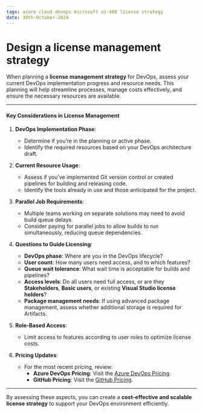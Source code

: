 ```yaml
---
tags: azure cloud devops microsoft az-400 license strategy
date: 30th-October-2024
---
```


# Design a license management strategy

When planning a **license management strategy** for DevOps, assess your current DevOps implementation progress and resource needs. This planning will help streamline processes, manage costs effectively, and ensure the necessary resources are available.

---

#### Key Considerations in License Management

1. **DevOps Implementation Phase**:
    
    - Determine if you’re in the planning or active phase.
    - Identify the required resources based on your DevOps architecture draft.
2. **Current Resource Usage**:
    
    - Assess if you’ve implemented Git version control or created pipelines for building and releasing code.
    - Identify the tools already in use and those anticipated for the project.
3. **Parallel Job Requirements**:
    
    - Multiple teams working on separate solutions may need to avoid build queue delays.
    - Consider paying for parallel jobs to allow builds to run simultaneously, reducing queue dependencies.
4. **Questions to Guide Licensing**:
    
    - **DevOps phase**: Where are you in the DevOps lifecycle?
    - **User count**: How many users need access, and to which features?
    - **Queue wait tolerance**: What wait time is acceptable for builds and pipelines?
    - **Access levels**: Do all users need full access, or are they **Stakeholders**, **Basic users**, or existing **Visual Studio license holders**?
    - **Package management needs**: If using advanced package management, assess whether additional storage is required for Artifacts.
5. **Role-Based Access**:
    
    - Limit access to features according to user roles to optimize license costs.
6. **Pricing Updates**:
    
    - For the most recent pricing, review:
        - **Azure DevOps Pricing**: Visit the [Azure DevOps Pricing](https://azure.microsoft.com/en-us/pricing/details/devops/).
        - **GitHub Pricing**: Visit the [GitHub Pricing](https://github.com/pricing).

---

By assessing these aspects, you can create a **cost-effective and scalable license strategy** to support your DevOps environment efficiently.